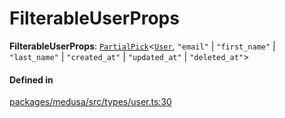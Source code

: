 # FilterableUserProps

 **FilterableUserProps**: [`PartialPick`](PartialPick.md)<[`User`](../classes/User.md), ``"email"`` \| ``"first_name"`` \| ``"last_name"`` \| ``"created_at"`` \| ``"updated_at"`` \| ``"deleted_at"``\>

#### Defined in

[packages/medusa/src/types/user.ts:30](https://github.com/medusajs/medusa/blob/3d9f5ae63/packages/medusa/src/types/user.ts#L30)
